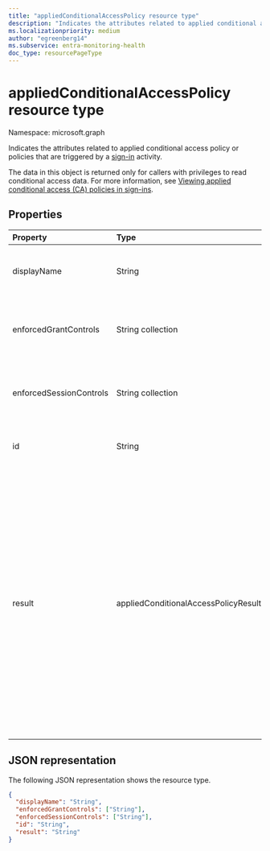 ```yaml
---
title: "appliedConditionalAccessPolicy resource type"
description: "Indicates the attributes related to applied conditional access policy or policies that are triggered by a sign-in activity."
ms.localizationpriority: medium
author: "egreenberg14"
ms.subservice: entra-monitoring-health
doc_type: resourcePageType
---
```


# appliedConditionalAccessPolicy resource type

Namespace: microsoft.graph

Indicates the attributes related to applied conditional access policy or policies that are triggered by a [sign-in](signin.md) activity.

The data in this object is returned only for callers with privileges to read conditional access data. For more information, see [Viewing applied conditional access (CA) policies in sign-ins](../api/signin-list.md#viewing-applied-conditional-access-ca-policies-in-sign-ins).

## Properties

| Property   | Type    |Description|
|:---------------|:--------|:----------|
|displayName|String|Refers to the name of the conditional access policy (example: "Require MFA for Salesforce").|
|enforcedGrantControls|String collection|Refers to the grant controls enforced by the conditional access policy (example: "Require multifactor authentication").|
|enforcedSessionControls|String collection|Refers to the session controls enforced by the conditional access policy (example: "Require app enforced controls").|
|id|String|An identifier of the conditional access policy. Supports `$filter` (`eq`).|
|result|appliedConditionalAccessPolicyResult| Indicates the result of the CA policy that was triggered. Possible values are: `success`, `failure`, `notApplied` (policy isn't applied because policy conditions weren't met), `notEnabled` (This is due to the policy in a disabled state), `unknown`, `unknownFutureValue`, `reportOnlySuccess`, `reportOnlyFailure`, `reportOnlyNotApplied`, `reportOnlyInterrupted`. You must use the `Prefer: include-unknown-enum-members` request header to get the following values in this [evolvable enum](/graph/best-practices-concept#handling-future-members-in-evolvable-enumerations): `reportOnlySuccess`, `reportOnlyFailure`, `reportOnlyNotApplied`, `reportOnlyInterrupted`.|

## JSON representation

The following JSON representation shows the resource type.

<!-- {
  "blockType": "resource",
  "optionalProperties": [

  ],
  "@odata.type": "microsoft.graph.appliedConditionalAccessPolicy"
}-->

```json
{
  "displayName": "String",
  "enforcedGrantControls": ["String"],
  "enforcedSessionControls": ["String"],
  "id": "String",
  "result": "String"
}

```

<!-- uuid: 8fcb5dbc-d5aa-4681-8e31-b001d5168d79
2015-10-25 14:57:30 UTC -->
<!-- {
  "type": "#page.annotation",
  "description": "appliedConditionalAccessPolicy resource",
  "keywords": "",
  "section": "documentation",
  "tocPath": ""
}-->

